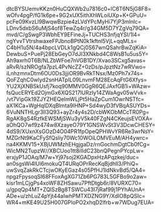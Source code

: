 dtcBYSUemvKKzn0HuCQXWb2u7816c0+lC6T6N5jG8F8=
wOfv4pgP/fG1k6pe+9G2xUX5ithXhWLoiUXp+K+GPuU=
pcFe09KvzLl9BwqwBzpie4zLVdYPcMyHi7YjP3mlnlc=
LDnv5dxbS6uMjS4of8TewZq4r/g34GM5D7YZgVq79QA=
mvd/C/gSwgP3WbhEY9EFineJj+TUCHS3nfjqYSI/1l4=
ngYvvTVtrshwaxeFPJbnoBPtN0k1kftnl5VjL+qqMLs=
C4bH1u5N/4a4bpcLVDLk1gQCj0S67wnQSahrBwZqKiA=
DewbuS+PuePj28EbGeyO7dJI3XNkbd4C8WsB1u5us5Y=
Ah9axrh0T6B/NLZbWFoe7nVGB1DY/Xvao3SCxg5avas=
aRvR/szNROgfa7pzL4PvNcZZ+0zDs/pJpztNz7wRVwo=
iLnhzmnxDtm6OU0Ds3jjiOR9BvRkTNsx/Mz0Ph7x74s=
QoFZqhC0wlyd2snHATpIL09LnvmFM28EcAqFtG6Xfys=
YU2XjXNBSkUsfj7koq90MMV0GgR6QEJAxfGB1i+WAzw=
fsQucERYEd2OjmGx6XQS217lURzIy14ZWaAgv05wVvk=
/vt7VipGk19ZJYZHEQeImWLjPt5HaZpCum1OwrNSTfc=
aX1KCa+WgHqlDXqBlmta9IHNP+Sd4wyD3fVBqASUYDs=
6VuNNTHLgr3ll3Q93+ayZr4y4s2D/cbWKObMCcTR0Pg=
RgAK8gS4RzfkEWSMjSWu3yV5k40FZgN4CKeujsEVOXA=
aOhQO7wf9z474w8XzayeO79Y1GNSWvSt3V3DcwCHESY=
4dS9/XUxnXsGOzD4O04PR1fpOpeQPHWvYR6Re3wrNsY=
MZGrNt9KaCFySfQsliy70Wc10WOiLOMVEuM/AH4ywrc=
na4KKMV15+XBjUWMzhEHgjgaDz/rnGochmDgtCb0fCg=
WicMN2TupzW//XBCUoo1tt8iIIdC23bnQPegnPYcpLw=
erxjyP1JOAq/M7w+Yj97soj2KGADpxHzAPqzkej/duc=
an0sgsWi4lUi6mokuQT4URqOPrRecKqBjdhll3/PhiQ=
uwSvqZakRkCTcjwOKyEGaz4s05PfHJ1ldNkvBd5/QA4=
npgzFpysoqSI68FFoxAgXG71Zb6PG783L5GFBo9o2aw=
kisr1mLCjgPs4xoWF8ZHSawu7PftDtgb6r/8VURXC70=
u/gpqQp4MT+ZQlSzBg8TSWCu43I7jRaf99j1PYhAUnA=
ADe+u/zhLuZ4pYjt44aIwhPMTXDZNG9Y/XdIO8pQSIc=
WR4+mKE49U25H007GPloPO2xhqD2lfrb+w7WDug7EUA=
